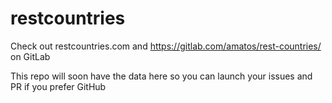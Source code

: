 # restcountries
Check out restcountries.com and https://gitlab.com/amatos/rest-countries/ on GitLab

This repo will soon have the data here so you can launch your issues and PR if you prefer GitHub
